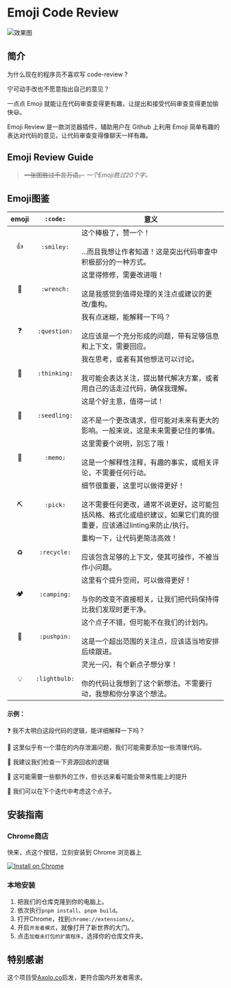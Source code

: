  # Emoji Code Review
![效果图](https://github.com/Leizhenpeng/Emoji-Review/assets/50035229/61b4ad2c-6706-4942-88df-d10128c89094)

## 简介

为什么现在的程序员不喜欢写 code-review ?

宁可动手改也不愿意指出自己的意见？

一点点 Emoji 就能让在代码审查变得更有趣，让提出和接受代码审查变得更加愉快😃。

Emoji Review 是一款浏览器插件，辅助用户在 Github 上利用 Emoji 简单有趣的表达对代码的意见，让代码审查变得像聊天一样有趣。

## Emoji Review Guide

> ~~一张图胜过千言万语。~~ _一个Emoji胜过20个字。_

## Emoji图鉴

| emoji |   `:code:`    | 意义                                                                                                                                                          |
| :---: | :-----------: | ------------------------------------------------------------------------------------------------------------------------------------------------------------- |
|   👍   |  `:smiley:`   | 这个棒极了，赞一个！ <br /><br /> ...而且我想让作者知道！这是突出代码审查中积极部分的一种方式。                                                               |
|   🔧   |  `:wrench:`   | 这里得修修，需要改进哦！ <br /><br />这是我感觉到值得处理的关注点或建议的更改/重构。                                                                          |
|   ❓   | `:question:`  | 我有点迷糊，能解释一下吗？ <br /><br />这应该是一个充分形成的问题，带有足够信息和上下文，需要回应。                                                           |
|   🤔   | `:thinking:`  | 我在思考，或者有其他想法可以讨论。 <br /><br />我可能会表达关注，提出替代解决方案，或者用自己的话走过代码，确保我理解。                                       |
|   🌱   | `:seedling:`  | 这是个好主意，值得一试！ <br /><br />这不是一个更改请求，但可能对未来有更大的影响。一般来说，这是未来需要记住的事情。                                         |
|   📝   |   `:memo:`    | 这里需要个说明，别忘了哦！ <br /><br />这是一个解释性注释，有趣的事实，或相关评论，不需要任何行动。                                                           |
|   ⛏️   |   `:pick:`    | 细节很重要，这里可以做得更好！ <br /><br />这不需要任何更改，通常不说更好。这可能包括风格、格式化或组织建议，如果它们真的很重要，应该通过linting来防止/执行。 |
|   ♻️   |  `:recycle:`  | 重构一下，让代码更简洁高效！ <br /><br />应该包含足够的上下文，使其可操作，不被当作小问题。                                                                   |
|   🏕   |  `:camping:`  | 这里有个提升空间，可以做得更好！ <br /><br />与你的改变不直接相关，让我们把代码保持得比我们发现时更干净。                                                     |
|   📌   |  `:pushpin:`  | 这个点子不错，但可能不在我们的计划内。 <br /><br />这是一个超出范围的关注点，应该适当地安排后续跟进。                                                     |
|   💡   | `:lightbulb:` | 灵光一闪，有个新点子想分享！ <br /><br />你的代码让我想到了这个新想法。不需要行动，我想和你分享这个想法。                                                     |

#### 示例：
❓ 我不太明白这段代码的逻辑，能详细解释一下吗？

🔧 这里似乎有一个潜在的内存泄漏问题，我们可能需要添加一些清理代码。

🤔 我建议我们检查一下资源回收的逻辑

🌱 这可能需要一些额外的工作，但长远来看可能会带来性能上的提升

📌 我们可以在下个迭代中考虑这个点子。

## 安装指南
### Chrome商店
快来，点这个按钮，立刻安装到 Chrome 浏览器上

[![Install on Chrome](https://img.shields.io/badge/-Install%20on%20Chrome-blue?style=for-the-badge&logo=googlechrome&logoColor=white)](https://chromewebstore.google.com/detail/gfoejhpmemdeikpdmcppccgdbikipeoe)

### 本地安装
1. 把我们的仓库克隆到你的电脑上。
2. 依次执行`pnpm install`、`pnpm build`。
3. 打开Chrome，找到`chrome://extensions/`。
4. 开启`开发者模式`，就像打开了新世界的大门。
5. 点击`加载未打包的扩展程序`，选择你的仓库文件夹。


## 特别感谢
这个项目受[Axolo.co](https://axolo.co)启发，更符合国内开发者需求。
